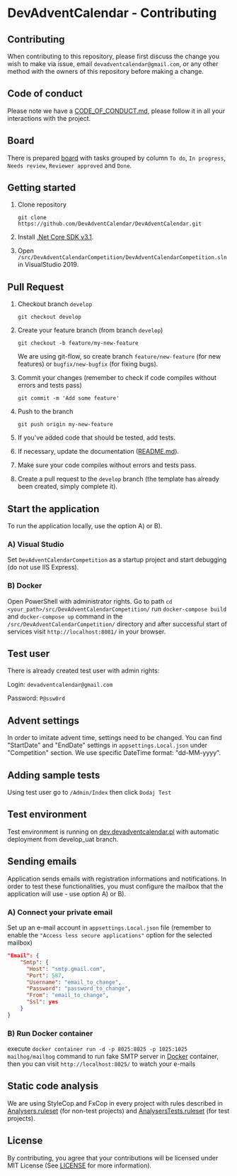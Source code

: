 # DevAdventCalendar - Contributing

## Contributing

When contributing to this repository, please first discuss the change you wish to make via issue, email `devadventcalendar@gmail.com`, or any other method with the owners of this repository before making a change.

## Code of conduct

Please note we have a [CODE_OF_CONDUCT.md](https://github.com/DevAdventCalendar/DevAdventCalendar/blob/develop/CODE_OF_CONDUCT.md), please follow it in all your interactions with the project.

## Board

There is prepared [board](https://github.com/DevAdventCalendar/DevAdventCalendar/projects/1) with tasks grouped by column `To do`, `In progress`, `Needs review`, `Reviewer approved` and `Done`.

## Getting started

1. Clone repository

    ```git
    git clone https://github.com/DevAdventCalendar/DevAdventCalendar.git
    ```

2. Install [.Net Core SDK v3.1](https://dotnet.microsoft.com/download/dotnet-core/3.1). 

3. Open `/src/DevAdventCalendarCompetition/DevAdventCalendarCompetition.sln` in VisualStudio 2019.

## Pull Request

1. Checkout branch `develop`

    ```git
    git checkout develop
    ```

2. Create your feature branch (from branch `develop`)

    ```git
    git checkout -b feature/my-new-feature
    ```

    We are using git-flow, so create branch `feature/new-feature` (for new features) or `bugfix/new-bugfix` (for fixing bugs).

3. Commit your changes (remember to check if code compiles without errors and tests pass)

    ```git
    git commit -m 'Add some feature'
    ```

4. Push to the branch

    ```git
    git push origin my-new-feature
    ```

5. If you've added code that should be tested, add tests.

6. If necessary, update the documentation ([README.md](https://github.com/DevAdventCalendar/DevAdventCalendar/blob/master/README.md)).

7. Make sure your code compiles without errors and tests pass.

8. Create a pull request to the `develop` branch (the template has already been created, simply complete it).

## Start the application

To run the application locally, use the option A) or B).

### A) Visual Studio

Set `DevAdventCalendarCompetition` as a startup project and start debugging (do not use IIS Express).

### B) Docker

Open PowerShell with administrator rights. Go to path `cd <your_path>/src/DevAdventCalendarCompetition/` run `docker-compose build` and `docker-compose up` command in the `/src/DevAdventCalendarCompetition/` directory and after successful start of services visit `http://localhost:8081/` in your browser.

## Test user

There is already created test user with admin rights:

Login: `devadventcalendar@gmail.com`

Password: `P@ssw0rd`

## Advent settings

In order to imitate advent time, settings need to be changed. You can find "StartDate" and "EndDate" settings in `appsettings.Local.json` under "Competition" section. We use specific DateTime format: "dd-MM-yyyy".

## Adding sample tests

Using test user go to `/Admin/Index` then click `Dodaj Test`

## Test environment

Test environment is running on [dev.devadventcalendar.pl](https://dev.devadventcalendar.pl/) with automatic deployment from develop_uat branch.

## Sending emails

Application sends emails with registration informations and notifications. In order to test these functionalities, you must configure the mailbox that the application will use - use option A) or B).

### A) Connect your private email

Set up an e-mail account in `appsettings.Local.json` file (remember to enable the `"Access less secure applications"` option for the selected mailbox)

```json
"Email": {
    "Smtp": {
      "Host": "smtp.gmail.com",
      "Port": 587,
      "Username": "email_to_change",
      "Password": "password_to_change",
      "From": "email_to_change",
      "Ssl": yes
    }
}
```

### B) Run Docker container

 execute `docker container run -d -p 8025:8025 -p 1025:1025 mailhog/mailhog` command to run fake SMTP server in [Docker](#docker) container, then you can visit `http://localhost:8025/` to watch your e-mails

## Static code analysis

We are using StyleCop and FxCop in every project with rules described in [Analysers.ruleset](https://github.com/DevAdventCalendar/DevAdventCalendar/blob/develop/src/DevAdventCalendarCompetition/Analysers.ruleset) (for non-test projects) and [AnalysersTests.ruleset](https://github.com/DevAdventCalendar/DevAdventCalendar/blob/develop/src/DevAdventCalendarCompetition/AnalysersTests.ruleset) (for test projects).

## License

By contributing, you agree that your contributions will be licensed under MIT License (See [LICENSE](https://github.com/DevAdventCalendar/DevAdventCalendar/blob/develop/LICENSE) for more information).
